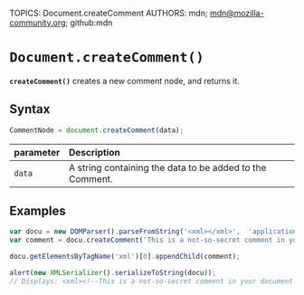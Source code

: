 TOPICS: Document.createComment
AUTHORS: mdn; mdn@mozilla-community.org; github:mdn

# `Document.createComment()`

**`createComment()`** creates a new comment node, and returns it.

## Syntax

```javascript
CommentNode = document.createComment(data);
```

| parameter | Description |
| :-- | :-- |
| `data` | A string containing the data to be added to the Comment. |

## Examples

```javascript
var docu = new DOMParser().parseFromString('<xml></xml>',  'application/xml');
var comment = docu.createComment('This is a not-so-secret comment in your document');

docu.getElementsByTagName('xml')[0].appendChild(comment);

alert(new XMLSerializer().serializeToString(docu));
// Displays: <xml><!--This is a not-so-secret comment in your document--></xml>
```
